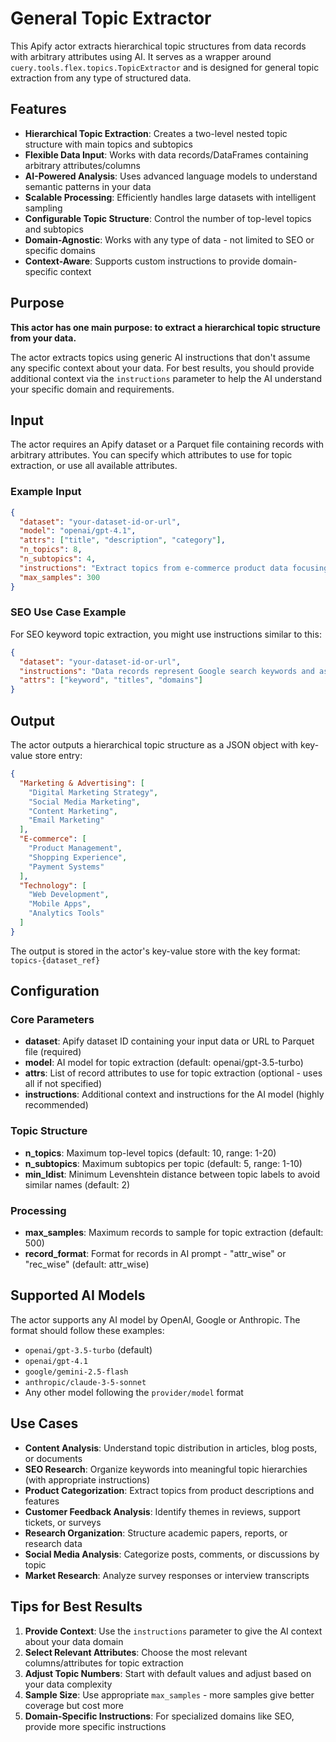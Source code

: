 # General Topic Extractor

This Apify actor extracts hierarchical topic structures from data records with arbitrary attributes using AI. It serves as a wrapper around `cuery.tools.flex.topics.TopicExtractor` and is designed for general topic extraction from any type of structured data.

## Features

- **Hierarchical Topic Extraction**: Creates a two-level nested topic structure with main topics and subtopics
- **Flexible Data Input**: Works with data records/DataFrames containing arbitrary attributes/columns
- **AI-Powered Analysis**: Uses advanced language models to understand semantic patterns in your data
- **Scalable Processing**: Efficiently handles large datasets with intelligent sampling
- **Configurable Topic Structure**: Control the number of top-level topics and subtopics
- **Domain-Agnostic**: Works with any type of data - not limited to SEO or specific domains
- **Context-Aware**: Supports custom instructions to provide domain-specific context

## Purpose

**This actor has one main purpose: to extract a hierarchical topic structure from your data.**

The actor extracts topics using generic AI instructions that don't assume any specific context about your data. For best results, you should provide additional context via the `instructions` parameter to help the AI understand your specific domain and requirements.

## Input

The actor requires an Apify dataset or a Parquet file containing records with arbitrary attributes. You can specify which attributes to use for topic extraction, or use all available attributes.

### Example Input

```json
{
  "dataset": "your-dataset-id-or-url",
  "model": "openai/gpt-4.1",
  "attrs": ["title", "description", "category"],
  "n_topics": 8,
  "n_subtopics": 4,
  "instructions": "Extract topics from e-commerce product data focusing on product categories and features",
  "max_samples": 300
}
```

### SEO Use Case Example

For SEO keyword topic extraction, you might use instructions similar to this:

```json
{
  "dataset": "your-dataset-id-or-url",
  "instructions": "Data records represent Google search keywords and associated SERP data. Make sure to create topics relevant in the context of SEO keywords research, focusing on the semantic meaning of keywords and SERPS, commercial intent etc.",
  "attrs": ["keyword", "titles", "domains"]
}
```

## Output

The actor outputs a hierarchical topic structure as a JSON object with key-value store entry:

```json
{
  "Marketing & Advertising": [
    "Digital Marketing Strategy",
    "Social Media Marketing", 
    "Content Marketing",
    "Email Marketing"
  ],
  "E-commerce": [
    "Product Management",
    "Shopping Experience",
    "Payment Systems"
  ],
  "Technology": [
    "Web Development",
    "Mobile Apps",
    "Analytics Tools"
  ]
}
```

The output is stored in the actor's key-value store with the key format: `topics-{dataset_ref}`

## Configuration

### Core Parameters

- **dataset**: Apify dataset ID containing your input data or URL to Parquet file (required)
- **model**: AI model for topic extraction (default: openai/gpt-3.5-turbo)
- **attrs**: List of record attributes to use for topic extraction (optional - uses all if not specified)
- **instructions**: Additional context and instructions for the AI model (highly recommended)

### Topic Structure

- **n_topics**: Maximum top-level topics (default: 10, range: 1-20)
- **n_subtopics**: Maximum subtopics per topic (default: 5, range: 1-10)
- **min_ldist**: Minimum Levenshtein distance between topic labels to avoid similar names (default: 2)

### Processing

- **max_samples**: Maximum records to sample for topic extraction (default: 500)
- **record_format**: Format for records in AI prompt - "attr_wise" or "rec_wise" (default: attr_wise)

## Supported AI Models

The actor supports any AI model by OpenAI, Google or Anthropic. The format should follow these examples:

- `openai/gpt-3.5-turbo` (default)
- `openai/gpt-4.1`
- `google/gemini-2.5-flash`
- `anthropic/claude-3-5-sonnet`
- Any other model following the `provider/model` format

## Use Cases

- **Content Analysis**: Understand topic distribution in articles, blog posts, or documents
- **SEO Research**: Organize keywords into meaningful topic hierarchies (with appropriate instructions)
- **Product Categorization**: Extract topics from product descriptions and features
- **Customer Feedback Analysis**: Identify themes in reviews, support tickets, or surveys
- **Research Organization**: Structure academic papers, reports, or research data
- **Social Media Analysis**: Categorize posts, comments, or discussions by topic
- **Market Research**: Analyze survey responses or interview transcripts

## Tips for Best Results

1. **Provide Context**: Use the `instructions` parameter to give the AI context about your data domain
2. **Select Relevant Attributes**: Choose the most relevant columns/attributes for topic extraction
3. **Adjust Topic Numbers**: Start with default values and adjust based on your data complexity
4. **Sample Size**: Use appropriate `max_samples` - more samples give better coverage but cost more
5. **Domain-Specific Instructions**: For specialized domains like SEO, provide more specific instructions
